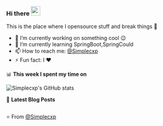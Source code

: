 ### Hi there <a href="https://www.gautamkrishnar.com/"><img src="https://media.giphy.com/media/hvRJCLFzcasrR4ia7z/giphy.gif" width="25px"></a>
This is the place where I opensource stuff and break things :rofl:

- 🔭 I’m currently working on something cool :wink:
- 🌱 I’m currently learning SpringBoot,SpringCould
- 📫 How to reach me: <a rel="me" href="https://github.com/Simplecxp">@Simplecxp</a>
- ⚡ Fun fact: I :heart:

📊 **This week I spent my time on**

![Simplecxp's GitHub stats](https://github-readme-stats.vercel.app/api?username=Simplecxp&show_icons=true&theme=radical)


📕 **Latest Blog Posts**
<!-- BLOG-POST-LIST:START -->

<!-- BLOG-POST-LIST:END -->

<img src='https://profile-counter.glitch.me/gautamkrishnar/count.svg' width='0px'>


⭐️ From [@Simplecxp](https://github.com/Simplecxp)

